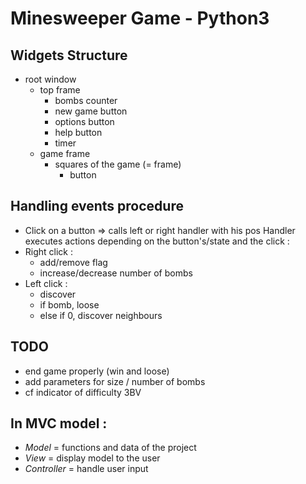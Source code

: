 Minesweeper Game - Python3
==========================

Widgets Structure
-----------------

- root window
	- top frame
		- bombs counter
		- new game button
		- options button
		- help button
		- timer
	- game frame
		- squares of the game (= frame)
			- button


Handling events procedure
-------------------------
- Click on a button => calls left or right handler with his pos
Handler executes actions depending on the button's/state and the click :
- Right click :
	- add/remove flag
	- increase/decrease number of bombs
- Left click :
	- discover
	- if bomb, loose
	- else if 0, discover neighbours
	


TODO
----

- end game properly (win and loose)
- add parameters for size / number of bombs
- cf indicator of difficulty 3BV

In MVC model :
--------------
- *Model* = functions and data of the project
- *View* = display model to the user
- *Controller* = handle user input
